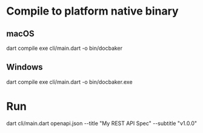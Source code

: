 # Compile to platform native binary

## macOS
dart compile exe cli/main.dart -o bin/docbaker

## Windows
dart compile exe cli/main.dart -o bin/docbaker.exe

# Run
dart cli/main.dart openapi.json --title "My REST API Spec" --subtitle "v1.0.0"
